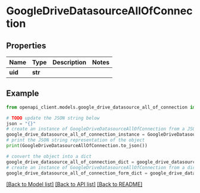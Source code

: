 # GoogleDriveDatasourceAllOfConnection


## Properties

Name | Type | Description | Notes
------------ | ------------- | ------------- | -------------
**uid** | **str** |  | 

## Example

```python
from openapi_client.models.google_drive_datasource_all_of_connection import GoogleDriveDatasourceAllOfConnection

# TODO update the JSON string below
json = "{}"
# create an instance of GoogleDriveDatasourceAllOfConnection from a JSON string
google_drive_datasource_all_of_connection_instance = GoogleDriveDatasourceAllOfConnection.from_json(json)
# print the JSON string representation of the object
print(GoogleDriveDatasourceAllOfConnection.to_json())

# convert the object into a dict
google_drive_datasource_all_of_connection_dict = google_drive_datasource_all_of_connection_instance.to_dict()
# create an instance of GoogleDriveDatasourceAllOfConnection from a dict
google_drive_datasource_all_of_connection_form_dict = google_drive_datasource_all_of_connection.from_dict(google_drive_datasource_all_of_connection_dict)
```
[[Back to Model list]](../README.md#documentation-for-models) [[Back to API list]](../README.md#documentation-for-api-endpoints) [[Back to README]](../README.md)


